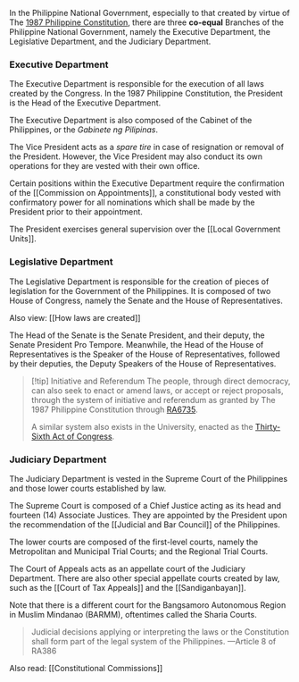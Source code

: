 In the Philippine National Government, especially to that created by virtue of The [1987 Philippine Constitution](https://www.officialgazette.gov.ph/constitutions/1987-constitution/), there are three **co-equal** Branches of the Philippine National Government, namely the Executive Department, the Legislative Department, and the Judiciary Department.

### Executive Department
The Executive Department is responsible for the execution of all laws created by the Congress. In the 1987 Philippine Constitution, the President is the Head of the Executive Department.

The Executive Department is also composed of the Cabinet of the Philippines, or the *Gabinete ng Pilipinas*. 

The Vice President acts as a *spare tire* in case of resignation or removal of the President. However, the Vice President may also conduct its own operations for they are vested with their own office.

Certain positions within the Executive Department require the confirmation of the [[Commission on Appointments]], a constitutional body vested with confirmatory power for all nominations which shall be made by the President prior to their appointment.

The President exercises general supervision over the [[Local Government Units]].

### Legislative Department
The Legislative Department is responsible for the creation of pieces of legislation for the Government of the Philippines. It is composed of two House of Congress, namely the Senate and the House of Representatives.

Also view: [[How laws are created]]

The Head of the Senate is the Senate President, and their deputy, the Senate President Pro Tempore. Meanwhile, the Head of the House of Representatives is the Speaker of the House of Representatives, followed by their deputies, the Deputy Speakers of the House of Representatives.

> [!tip] Initiative and Referendum
> The people, through direct democracy, can also seek to enact or amend laws, or accept or reject proposals, through the system of initiative and referendum as granted by The 1987 Philippine Constitution through [RA6735](https://www.officialgazette.gov.ph/1989/08/04/republic-act-no-6735/).
> 
> A similar system also exists in the University, enacted as the [Thirty-Sixth Act of Congress](https://www.facebook.com/usg.dlsud/posts/pfbid0QrvrkFTLBLYvNnasS6U9bfQ93QYpcKd4khkyHyT1GVfqmZsoZW2jbH7ozvdSmD78l).

### Judiciary Department
The Judiciary Department is vested in the Supreme Court of the Philippines and those lower courts established by law.

The Supreme Court is composed of a Chief Justice acting as its head and fourteen (14) Associate Justices. They are appointed by the President upon the recommendation of the [[Judicial and Bar Council]] of the Philippines.

The lower courts are composed of the first-level courts, namely the Metropolitan and Municipal Trial Courts; and the Regional Trial Courts.

The Court of Appeals acts as an appellate court of the Judiciary Department. There are also other special appellate courts created by law, such as the [[Court of Tax Appeals]] and the [[Sandiganbayan]].

Note that there is a different court for the Bangsamoro Autonomous Region in Muslim Mindanao (BARMM), oftentimes called the Sharia Courts.

> Judicial decisions applying or interpreting the laws or the Constitution shall form part of the legal system of the Philippines. —Article 8 of RA386

Also read: [[Constitutional Commissions]]